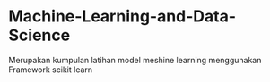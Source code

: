 # Machine-Learning-and-Data-Science

Merupakan kumpulan latihan model meshine learning menggunakan Framework scikit learn
